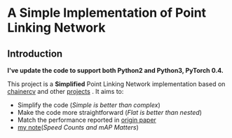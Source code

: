 # A Simple Implementation of Point Linking Network

## Introduction

**I've update the code to support both Python2 and Python3, PyTorch 0.4.**

This project is a **Simplified** Point Linking Network implementation based on [chainercv](https://github.com/chainer/chainercv) and other [projects](#acknowledgement) . It aims to:

- Simplify the code (*Simple is better than complex*)
- Make the code more straightforward (*Flat is better than nested*)
- Match the performance reported in [origin paper](https://arxiv.org/abs/1706.03646) 
- [my note](https://yangyanggirl.github.io/2019/06/13/Point-Linking-Network-for-Object-Detection%E8%AE%BA%E6%96%87%E7%AC%94%E8%AE%B0/)(*Speed Counts and mAP Matters*)


